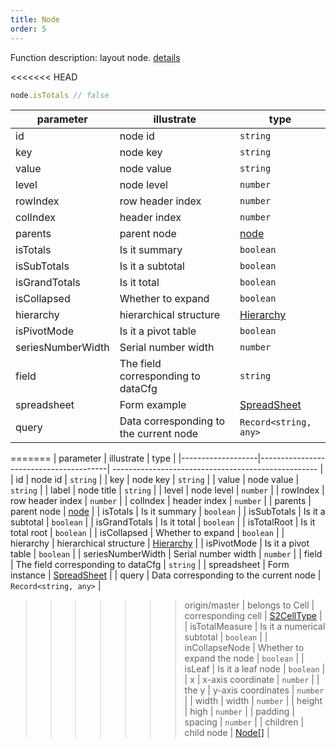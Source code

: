 ```yaml
---
title: Node
order: 5
---
```


Function description: layout node. [details](https://github.com/antvis/S2/blob/master/packages/s2-core/src/facet/layout/node.ts)

<<<<<<< HEAD
```ts
node.isTotals // false
```

| parameter         | illustrate                             | type                                             |
| ----------------- | -------------------------------------- | ------------------------------------------------ |
| id                | node id                                | `string`                                         |
| key               | node key                               | `string`                                         |
| value             | node value                             | `string`                                         |
| level             | node level                             | `number`                                         |
| rowIndex          | row header index                       | `number`                                         |
| colIndex          | header index                           | `number`                                         |
| parents           | parent node                            | [node](/docs/api/basic-class/node)               |
| isTotals          | Is it summary                          | `boolean`                                        |
| isSubTotals       | Is it a subtotal                       | `boolean`                                        |
| isGrandTotals     | Is it total                            | `boolean`                                        |
| isCollapsed       | Whether to expand                      | `boolean`                                        |
| hierarchy         | hierarchical structure                 | [Hierarchy](#)                                   |
| isPivotMode       | Is it a pivot table                    | `boolean`                                        |
| seriesNumberWidth | Serial number width                    | `number`                                         |
| field             | The field corresponding to dataCfg     | `string`                                         |
| spreadsheet       | Form example                           | [SpreadSheet](/docs/api/basic-class/spreadsheet) |
| query             | Data corresponding to the current node | `Record<string, any>`                            |
=======
| parameter         | illustrate                             | type                                                |
|-------------------|----------------------------------------| --------------------------------------------------- |
| id                | node id                                | `string`                                            |
| key               | node key                               | `string`                                            |
| value             | node value                             | `string`                                            |
| label             | node title                             | `string`                                            |
| level             | node level                             | `number`                                            |
| rowIndex          | row header index                       | `number`                                            |
| colIndex          | header index                           | `number`                                            |
| parents           | parent node                            | [node](/docs/api/basic-class/node)               |
| isTotals          | Is it summary                          | `boolean`                                           |
| isSubTotals       | Is it a subtotal                       | `boolean`                                           |
| isGrandTotals     | Is it total                            | `boolean`                                           |
| isTotalRoot       | Is it total root                       | `boolean`                                                  |
| isCollapsed       | Whether to expand                      | `boolean`                                           |
| hierarchy         | hierarchical structure                 | [Hierarchy](#)                                      |
| isPivotMode       | Is it a pivot table                    | `boolean`                                           |
| seriesNumberWidth | Serial number width                    | `number`                                            |
| field             | The field corresponding to dataCfg     | `string`                                            |
| spreadsheet       | Form instance                          | [SpreadSheet](/docs/api/basic-class/spreadsheet) |
| query             | Data corresponding to the current node | `Record<string, any>`                               |
>>>>>>> origin/master
| belongs to Cell   | corresponding cell                     | [S2CellType](/docs/api/basic-class/base-cell)    |
| isTotalMeasure    | Is it a numerical subtotal             | `boolean`                                        |
| inCollapseNode    | Whether to expand the node             | `boolean`                                        |
| isLeaf            | Is it a leaf node                      | `boolean`                                        |
| x                 | x-axis coordinate                      | `number`                                         |
| the y             | y-axis coordinates                     | `number`                                         |
| width             | width                                  | `number`                                         |
| height            | high                                   | `number`                                         |
| padding           | spacing                                | `number`                                         |
| children          | child node                             | [Node\[\]](/docs/api/basic-class/node)           |
